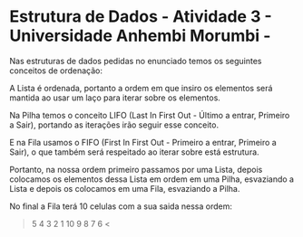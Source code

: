 # Estrutura de Dados - Atividade 3 - Universidade Anhembi Morumbi -
Nas estruturas de dados pedidas no enunciado temos os seguintes conceitos de ordenação:

A Lista é ordenada, portanto a ordem em que insiro os elementos será mantida ao usar um laço para iterar sobre os elementos.

Na Pilha temos o conceito LIFO (Last In First Out - Último a entrar, Primeiro a Sair), portando as iterações irão seguir esse conceito.

E na Fila usamos o FIFO (First In First Out - Primeiro a entrar, Primeiro a Sair), o que também será respeitado ao iterar sobre está estrutura.

Portanto, na nossa ordem primeiro passamos por uma Lista, depois colocamos os elementos dessa Lista em ordem em uma Pilha, esvaziando a Lista e depois os colocamos em uma Fila, esvaziando a Pilha. 

No final a Fila terá 10 celulas com a sua saida nessa ordem:
>5 4 3 2 1 10 9 8 7 6 <
>


